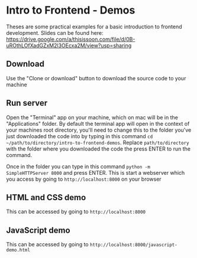 # Intro to Frontend - Demos

Theses are some practical examples for a basic introduction to frontend development. Slides can be found here: https://drive.google.com/a/thisissoon.com/file/d/0B-uROthLOfXadGZxM2l3OEcxa2M/view?usp=sharing

## Download

Use the "Clone or download" button to download the source code to your machine


## Run server

Open the "Terminal" app on your machine, which on mac will be in the "Applications" folder. By default the terminal app will open in the context of your machines root directory, you'll need to change this to the folder you've just downloaded the code into by typing in this command `cd ~/path/to/directory/intro-to-frontend-demos`. Replace `path/to/directory` with the folder where you downloaded the code the press ENTER to run the command.

Once in the folder you can type in this command `python -m SimpleHTTPServer 8000` and press ENTER. This is start a webserver which you access by going to `http://localhost:8000` on your browser

## HTML and CSS demo

This can be accessed by going to `http://localhost:8000`

## JavaScript demo

This can be accessed by going to `http://localhost:8000/javascript-demo.html`
